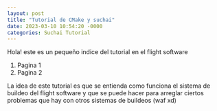 ```yaml
---
layout: post
title: "Tutorial de CMake y suchai"
date: 2023-03-10 10:54:20 -0000
categories: Suchai Tutorial
---
```


Hola! este es un pequeño indice del tutorial en el flight software
1. Pagina 1
2. Pagina 2

La idea de este tutorial es que se entienda como funciona el sistema de buildeo del flight software
y que se puede hacer para arreglar ciertos problemas que hay con otros sistemas de buildeos (waf xd)
